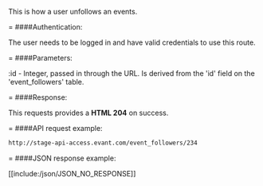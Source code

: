 <!-- --- title: DELETE /event_followers/:id -->

This is how a user unfollows an events.

=
####Authentication:

The user needs to be logged in and have valid credentials to use this route.

=
####Parameters:

:id - Integer, passed in through the URL. Is derived from the 'id' field on the 'event_followers' table.

=
####Response:

This requests provides a <strong>HTML 204</strong> on success.

=
####API request example:
```html
http://stage-api-access.evant.com/event_followers/234
```

=
####JSON response example:

[[include:/json/JSON_NO_RESPONSE]]
